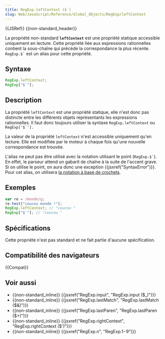 ```yaml
---
title: RegExp.leftContext ($`)
slug: Web/JavaScript/Reference/Global_Objects/RegExp/leftContext
---
```


{{JSRef}} {{non-standard_header}}

La propriété non-standard **`leftContext`** est une propriété statique accessible uniquement en lecture. Cette propriété liée aux expressions rationnelles contient la sous-chaîne qui précède la correspondance la plus récente. `` RegExp.$` `` est un alias pour cette propriété.

## Syntaxe

```js
RegExp.leftContext;
RegExp["$`"];
```

## Description

La propriété `leftContext` est une propriété statique, elle n'est donc pas distincte entre les différents objets représentants les expressions rationnelles. Il faut donc toujours utiliser la syntaxe `RegExp.leftContext` ou ``RegExp['$`'].``

La valeur de la propriété `leftContext` n'est accessible uniquement qu'en lecture. Elle est modifiée par le moteur à chaque fois qu'une nouvelle correspondance est trouvée.

L'alias ne peut pas être utilisé avec la notation utilisant le point (`` RegExp.$` ``). En effet, le parseur attend un gabarit de chaîne à la suite de l'accent grave. Si on utilise le point, on aura donc une exception {{jsxref("SyntaxError")}}. Pour cet alias, on utilisera [la notation à base de crochets](/fr/docs/Web/JavaScript/Reference/Opérateurs/Opérateurs_de_membres#Notation_avec_crochets).

## Exemples

```js
var re = /monde/g;
re.test("coucou monde !");
RegExp.leftContext; // "coucou "
RegExp["$`"]; // "coucou "
```

## Spécifications

Cette propriété n'est pas standard et ne fait partie d'aucune spécification.

## Compatibilité des navigateurs

{{Compat}}

## Voir aussi

- {{non-standard_inline}} {{jsxref("RegExp.input", "RegExp.input ($_)")}}
- {{non-standard_inline}} {{jsxref("RegExp.lastMatch", "RegExp.lastMatch ($&amp;)")}}
- {{non-standard_inline}} {{jsxref("RegExp.lastParen", "RegExp.lastParen ($+)")}}
- {{non-standard_inline}} {{jsxref("RegExp.rightContext", "RegExp.rightContext ($')")}}
- {{non-standard_inline}} {{jsxref("RegExp.n", "RegExp.$1-$9")}}
